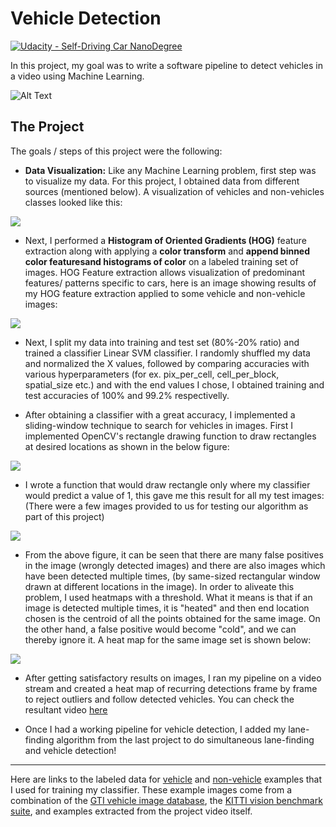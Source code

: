 # Vehicle Detection
[![Udacity - Self-Driving Car NanoDegree](https://s3.amazonaws.com/udacity-sdc/github/shield-carnd.svg)](http://www.udacity.com/drive)


In this project, my goal was to write a software pipeline to detect vehicles in a video using Machine Learning.

![Alt Text](./projectVideoAnime.gif)

The Project
---

The goals / steps of this project were the following:
* **Data Visualization:** Like any Machine Learning problem, first step was to visualize my data. For this project, I obtained data from different sources (mentioned below). A visualization of vehicles and non-vehicles classes looked like this:
<img src="./output_images/trainImages.png">

* Next, I performed a **Histogram of Oriented Gradients (HOG)** feature extraction along with applying a **color transform** and **append binned color featuresand histograms of color** on a labeled training set of images. HOG Feature extraction allows visualization of predominant features/ patterns specific to cars, here is an image showing results of my HOG feature extraction applied to some vehicle and non-vehicle images:
<img src="./output_images/hogFeatures.png">

* Next, I split my data into training and test set (80%-20% ratio) and trained a classifier Linear SVM classifier. I randomly shuffled my data and normalized the X values, followed by comparing accuracies with various hyperparameters (for ex. pix_per_cell, cell_per_block, spatial_size etc.) and with the end values I chose, I obtained training and test accuracies of 100% and 99.2% respectivelly.

* After obtaining a classifier with a great accuracy, I implemented a sliding-window technique to search for vehicles in images. First I implemented OpenCV's rectangle drawing function to draw rectangles at desired locations as shown in the below figure:
<img src="./output_images/DefaultBoxes.png">

* I wrote a function that would draw rectangle only where my classifier would predict a value of 1, this gave me this result for all my test images: (There were a few images provided to us for testing our algorithm as part of this project)
<img src="./output_images/multiImages_with_default_Box.png">

* From the above figure, it can be seen that there are many false positives in the image (wrongly detected images) and there are also images which have been detected multiple times, (by same-sized rectangular window drawn at different locations in the image). In order to aliveate this problem, I used heatmaps with a threshold. What it means is that if an image is detected multiple times, it is "heated" and then end location chosen is the centroid of all the points obtained for the same image. On the other hand, a false positive would become "cold", and we can thereby ignore it. A heat map for the same image set is shown below:
<img src="./output_images/HeatMaps.png">

* After getting satisfactory results on images, I ran my pipeline on a video stream and created a heat map of recurring detections frame by frame to reject outliers and follow detected vehicles. You can check the resultant video [here](./test_videos_output/ProjectVideoOutput.mp4)

* Once I had a working pipeline for vehicle detection, I added my lane-finding algorithm from the last project to do simultaneous lane-finding and vehicle detection!

---
Here are links to the labeled data for [vehicle](https://s3.amazonaws.com/udacity-sdc/Vehicle_Tracking/vehicles.zip) and [non-vehicle](https://s3.amazonaws.com/udacity-sdc/Vehicle_Tracking/non-vehicles.zip) examples that I used for training my classifier.  These example images come from a combination of the [GTI vehicle image database](http://www.gti.ssr.upm.es/data/Vehicle_database.html), the [KITTI vision benchmark suite](http://www.cvlibs.net/datasets/kitti/), and examples extracted from the project video itself.
